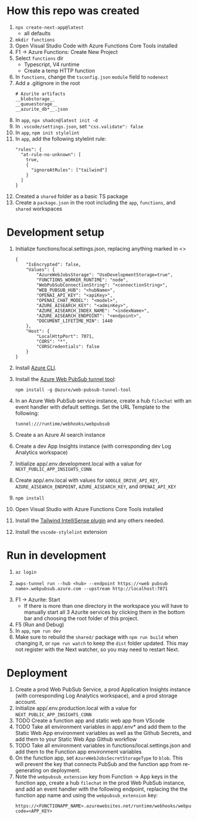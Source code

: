 # How this repo was created
1. `npx create-next-app@latest`
    * all defaults
1. `mkdir functions`
1. Open Visual Studio Code with Azure Functions Core Tools installed
1. F1 -> Azure Functions: Create New Project
1. Select `functions` dir
    * Typescript, V4 runtime
    * Create a temp HTTP function
1. In `functions`, change the `tsconfig.json` `module` field to `nodenext`
1. Add a .gitignore in the root
    ```
    # Azurite artifacts
    __blobstorage__
    __queuestorage__
    __azurite_db*__.json
    ```
1. In `app`, ```npx shadcn@latest init -d```
1. In `.vscode/settings.json`, set `"css.validate": false`
1. In `app`, `npm init stylelint`
1. In `app`, add the following stylelint rule:
    ```
    "rules": {
      "at-rule-no-unknown": [
        true,
        {
          "ignoreAtRules": ["tailwind"]
        }
      ]
    }
    ```
1. Created a `shared` folder as a basic TS package
1. Create a `package.json` in the root including the `app`, `functions`, and `shared` workspaces

# Development setup
1. Initialize functions/local.settings.json, replacing anything marked in <>
    ```
    {
        "IsEncrypted": false,
        "Values": {
            "AzureWebJobsStorage": "UseDevelopmentStorage=true",
            "FUNCTIONS_WORKER_RUNTIME": "node",
            "WebPubSubConnectionString": "<connectionString>",
            "WEB_PUBSUB_HUB": "<hubName>",
            "OPENAI_API_KEY": "<apiKey>",
            "OPENAI_CHAT_MODEL": "<model>",
            "AZURE_AISEARCH_KEY": "<adminKey>",
            "AZURE_AISEARCH_INDEX_NAME": "<indexName>",
            "AZURE_AISEARCH_ENDPOINT": "<endpoint>",
            "DOCUMENT_LIFETIME_MIN": 1440
        },
        "Host": {
            "LocalHttpPort": 7071,
            "CORS": "*",
            "CORSCredentials": false
        }
    }
    ```
1. Install [Azure CLI](https://learn.microsoft.com/en-us/cli/azure/install-azure-cli).
1. Install the [Azure Web PubSub tunnel tool](https://learn.microsoft.com/en-us/azure/azure-web-pubsub/howto-web-pubsub-tunnel-tool?tabs=bash):

    ```
    npm install -g @azure/web-pubsub-tunnel-tool
    ```
1. In an Azure Web PubSub service instance, create a hub `filechat` with an event handler with default settings. Set the URL Template to the following:

    ```
    tunnel:///runtime/webhooks/webpubsub
    ```
1. Create a an Azure AI search instance
1. Create a dev App Insights instance (with corresponding dev Log Analytics workspace)
1. Initialize app/.env.development.local with a value for `NEXT_PUBLIC_APP_INSIGHTS_CONN`
1. Create app/.env.local with values for `GOOGLE_DRIVE_API_KEY`, `AZURE_AISEARCH_ENDPOINT`, `AZURE_AISEARCH_KEY`, and `OPENAI_API_KEY`
1. `npm install`
1. Open Visual Studio with Azure Functions Core Tools installed
1. Install the [Tailwind IntelliSense plugin](https://marketplace.visualstudio.com/items?itemName=bradlc.vscode-tailwindcss) and any others needed.
1. Install the `vscode-stylelint` extension

# Run in development
1. `az login`
1. 
    ```
    awps-tunnel run --hub <hub> --endpoint https://<web pubsub name>.webpubsub.azure.com --upstream http://localhost:7071
    ```
1. F1 -> Azurite: Start
    * If there is more than one directory in the workspace you will have to manually start all 3 Azurite services by clicking them in the bottom bar and choosing the root folder of this project.
1. F5 (Run and Debug)
1. In `app`, `npm run dev`
1. Make sure to rebuild the `shared/` package with `npm run build` when changing it, or `npm run watch` to keep the `dist` folder updated. This may not register with the Next watcher, so you may need to restart Next.

# Deployment
1. Create a prod Web PubSub Service, a prod Application Insights instance (with corresponding Log Analytics workspace), and a prod storage account.
1. Initialize app/.env.production.local with a value for `NEXT_PUBLIC_APP_INSIGHTS_CONN`
1. TODO Create a function app and static web app from VScode
1. TODO Take all environment variables in app/.env* and add them to the Static Web App environment variables as well as the Github Secrets, and add them to your Static Web App Github workflow
1. TODO Take all environment variables in functions/local.settings.json and add them to the Function app environment variables
1. On the function app, set `AzureWebJobsSecretStorageType` to `blob`. This will prevent the key that connects PubSub and the function app from re-generating on deployment.
1. Note the `webpubsub_extension` key from Function -> App keys in the function app, create a hub `filechat` in the prod Web PubSub instance, and add an event handler with the following endpoint, replacing the the function app name and using the `webpubsub_extension` key:
    ```
    https://<FUNCTIONAPP_NAME>.azurewebsites.net/runtime/webhooks/webpubsub?code=<APP_KEY>
    ```
